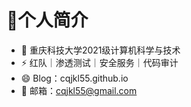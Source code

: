 # 👋个人简介

- 🔭 重庆科技大学2021级计算机科学与技术
- ⚡ 红队｜渗透测试｜安全服务｜代码审计
- 😄 Blog：cqjkl55.github.io
- 💬 邮箱：cqjkl55@gmail.com
